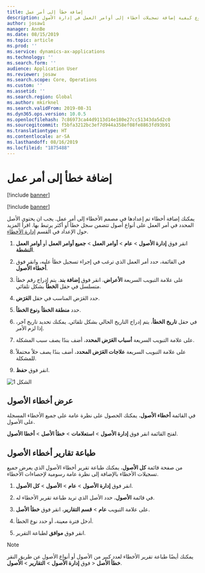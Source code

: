 ```yaml
---
title: إضافة خطأ إلى أمر عمل
description: يوضح هذا الموضوع كيفية إضافة تسجيلات أخطاء إلى أوامر العمل في إدارة الأصول.
author: josaw1
manager: AnnBe
ms.date: 08/15/2019
ms.topic: article
ms.prod: ''
ms.service: dynamics-ax-applications
ms.technology: ''
ms.search.form: ''
audience: Application User
ms.reviewer: josaw
ms.search.scope: Core, Operations
ms.custom: ''
ms.assetid: ''
ms.search.region: Global
ms.author: mkirknel
ms.search.validFrom: 2019-08-31
ms.dyn365.ops.version: 10.0.5
ms.openlocfilehash: 7c86973ca44d9113d14e180e27cc51343da5d2c0
ms.sourcegitcommit: f5bfa3212bc3ef7d944a358ef08fe8863fd93b91
ms.translationtype: HT
ms.contentlocale: ar-SA
ms.lasthandoff: 08/16/2019
ms.locfileid: "1875488"
---
```

# <a name="add-fault-to-work-order"></a>إضافة خطأ إلى أمر عمل

[!include [banner](../../includes/banner.md)]

[!include [banner](../../includes/preview-banner.md)]


يمكنك إضافة أخطاء تم إعدادها في مصمم الأخطاء إلى أمر عمل. يجب ان يحتوي الأصل المحدد في أمر العمل على أنواع أصول تتضمن سجل خطأ أو أكثر يرتبط بها. اقرأ المزيد حول الإعداد في القسم [إدارة الأخطاء](../setup-for-work-orders/fault-management.md).

1. انقر فوق **إدارة الأصول** > **عام** > **أوامر العمل** > **جميع أوامر العمل** أو **أوامر العمل النشطة**.

2. في القائمة، حدد أمر العمل الذي ترغب في إجراء تسجيل خطأ عليه، وانقر فوق **أخطاء الأصول‬‬**.

3. على علامة التبويب السريعة **الأعراض**، انقر فوق **إضافة بند**. يتم إدراج رقم خطأ متسلسل في حقل **الخطأ** بشكل تلقائي.

4. حدد العَرَض المناسب في حقل **العَرَض**.

5. حدد **منطقة الخطأ** و**نوع الخطأ‏‎**.

6. في حقل **تاريخ الخطأ**، يتم إدراج التاريخ الحالي بشكل تلقائي. يمكنك تحديد تاريخ آخر، إذا لزم الأمر.

7. على علامة التبويب السريعة **أسباب العَرَض المحدد**، أضف بندًا يصف سبب المشكلة.

8. على علامة التبويب السريعة **علاجات العَرَض المحدد**، أضف بندًا يصف حلاً محتملاً للمشكلة.

9. انقر فوق **حفظ**.

![الشكل 1](media/19-work-orders.png)


## <a name="view-asset-faults"></a>عرض أخطاء الأصول

في القائمة **أخطاء الأصول**، يمكنك الحصول على نظرة عامة على جميع الأخطاء المسجلة على الأصول.

انقر فوق **إدارة الأصول** > **استعلامات‬** > **خطأ الأصل** > **أخطا الأصول‏‎** لفتح القائمة.


## <a name="print-asset-fault-report"></a>طباعة تقارير أخطاء الأصول

من صفحة قائمة **كل الأصول**، يمكنك طباعة تقرير أخطاء الأصول الذي يعرض جميع تسجيلات الأخطاء بالإضافة إلى نظرة عامة رسومية لإحصاءات الأخطاء.

1. انقر فوق **إدارة الأصول** > **عام** > **الأصول** > **كل الأصول**.

2. في قائمة **الأصول**، حدد الأصل الذي تريد طباعة تقرير الأخطاء له.

3. على علامة التبويب **عام** > **قسم التقارير**، انقر فوق **خطأ الأصل**.

4. أدخل فترة معينة، أو حدد نوع الخطأ.

5. انقر فوق **موافق** لطباعة التقرير.

>[!NOTE]
>يمكنك أيضًا طباعة تقرير الأخطاء لعدد كبير من الأصول أو أنواع الأصول عن طريق النقر فوق **إدارة الأصول** > **التقارير** > **الأصول‏‎** > **خطأ الأصل**.

